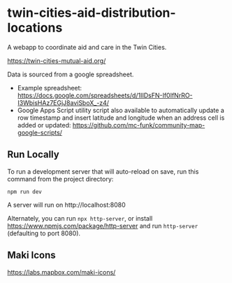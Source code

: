 # twin-cities-aid-distribution-locations
A webapp to coordinate aid and care in the Twin Cities.

https://twin-cities-mutual-aid.org/

Data is sourced from a google spreadsheet. 
* Example spreadsheet: https://docs.google.com/spreadsheets/d/1IIDsFN-If0IfNrRO-I3WbisHAz7EGjJ8aviSboX_-z4/
* Google Apps Script utility script also available to automatically update a row timestamp and insert latitude and longitude when an address cell is added or updated: https://github.com/mc-funk/community-map-google-scripts/

## Run Locally

To run a development server that will auto-reload on save, run this command from the project directory:

`
npm run dev
`

A server will run on http://localhost:8080

Alternately, you can run `npx http-server`, or install https://www.npmjs.com/package/http-server and run `http-server` (defaulting to port 8080).

## Maki Icons
https://labs.mapbox.com/maki-icons/

